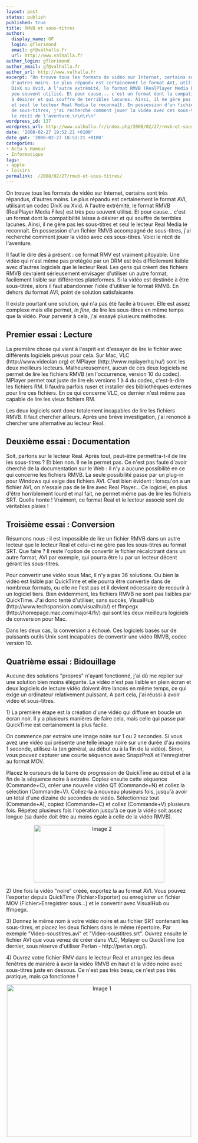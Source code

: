 ```yaml
---
layout: post
status: publish
published: true
title: RMVB et sous-titres
author:
  display_name: GF
  login: gflorimond
  email: gf@valhalla.fr
  url: http://www.valhalla.fr
author_login: gflorimond
author_email: gf@valhalla.fr
author_url: http://www.valhalla.fr
excerpt: "On trouve tous les formats de vidéo sur Internet, certains sont très répandus,
  d'autres moins. Le plus répandu est certainement le format AVI, utilisant un codec
  DivX ou Xvid. A l'autre extrémité, le format RMVB (RealPlayer Media Files) est très
  peu souvent utilisé. Et pour cause... c'est un format dont la compatibilité laisse
  à désirer et qui souffre de terribles lacunes. Ainsi, il ne gère pas les sous-titres
  et seul le lecteur Real Media le reconnaît. En possession d'un fichier RMVB accompagné
  de sous-titres, j'ai recherché comment jouer la vidéo avec ces sous-titres. Voici
  le récit de l'aventure.\r\n\r\n"
wordpress_id: 137
wordpress_url: http://www.valhalla.fr/index.php/2008/02/27/rmvb-et-sous-titres/
date: '2008-02-27 19:52:21 +0100'
date_gmt: '2008-02-27 18:52:21 +0100'
categories:
- Actu & Humeur
- Informatique
tags:
- apple
- loisirs
permalink:  /2008/02/27/rmvb-et-sous-titres/
---
```

<p>On trouve tous les formats de vidéo sur Internet, certains sont très répandus, d'autres moins. Le plus répandu est certainement le format AVI, utilisant un codec DivX ou Xvid. A l'autre extrémité, le format RMVB (RealPlayer Media Files) est très peu souvent utilisé. Et pour cause... c'est un format dont la compatibilité laisse à désirer et qui souffre de terribles lacunes. Ainsi, il ne gère pas les sous-titres et seul le lecteur Real Media le reconnaît. En possession d'un fichier RMVB accompagné de sous-titres, j'ai recherché comment jouer la vidéo avec ces sous-titres. Voici le récit de l'aventure.</p>
<p><a id="more"></a><a id="more-137"></a></p>
<p>Il faut le dire dès à présent : ce format RMV est vraiment pitoyable. Une vidéo qui n'est même pas protégée par un DRM est très difficilement lisible avec d'autres logiciels que le lecteur Real. Les gens qui créent des fichiers RMVB devraient sérieusement envisager d'utiliser un autre format, facilement lisible sur différentes plateformes. Si la vidéo est destinée à être sous-titrée, alors il faut abandonner l'idée d'utiliser le format RMVB. En dehors du format AVI, point de solution satisfaisante.</p>
<p>Il existe pourtant une solution, qui n'a pas été facile à trouver. Elle est assez complexe mais elle permet, <i>in fine</i>, de lire les sous-titres en même temps que la vidéo. Pour parvenir à cela, j'ai essayé plusieurs méthodes.</p>
<h2>Premier essai : Lecture</h2>
<p>La première chose qui vient à l'esprit est d'essayer de lire le fichier avec différents logiciels prévus pour cela. Sur Mac, VLC (http://www.videolan.org) et MPlayer (http://www.mplayerhq.hu/) sont les deux meilleurs lecteurs. Malheureusement, aucun de ces deux logiciels ne permet de lire les fichiers RMVB (en l'occurrence, version 10 du codec). MPlayer permet tout juste de lire els versions 1 à 4 du codec, c'est-à-dire les fichiers RM. Il faudra parfois ruser et installer des bibliothèques externes pour lire ces fichiers. En ce qui concerne VLC, ce dernier n'est même pas capable de lire les vieux fichiers RM.</p>
<p>Les deux logiciels sont donc totalement incapables de lire les fichiers RMVB. Il faut chercher ailleurs. Après une brève investigation, j'ai renoncé à chercher une alternative au lecteur Real.</p>
<h2>Deuxième essai : Documentation</h2>
<p>Soit, partons sur le lecteur Real. Après tout, peut-être permettra-t-il de lire les sous-titres ? Et bien non. Il ne le permet pas. Ce n'est pas faute d'avoir cherché de la documentation sur le Web : il n'y a aucune possibilité en ce qui concerne les fichiers RMVB. La seule possibilité passe par un plug-in pour Windows qui exige des fichiers AVI. C'est bien évident : lorsqu'on a un fichier AVI, on n'essaie pas de le lire avec Real Player... Ce logiciel, en plus d'être horriblement lourd et mal fait, ne permet même pas de lire les fichiers SRT. Quelle honte ! Vraiment, ce format Real et le lecteur associé sont de véritables plaies !</p>
<h2>Troisième essai : Conversion</h2>
<p>Résumons nous : il est impossible de lire un fichier RMVB dans un autre lecteur que le lecteur Real et celui-ci ne gère pas les sous-titres au format SRT. Que faire ? Il reste l'option de convertir le fichier récalcitrant dans un autre format, AVI par exemple, qui pourra être lu par un lecteur décent gérant les sous-titres.</p>
<p>Pour convertir une vidéo sous Mac, il n'y a pas 36 solutions. Ou bien la vidéo est lisible par QuickTime et elle pourra être convertie dans de nombreux formats, ou elle ne l'est pas et il devient nécessaire de recourir à un logiciel tiers. Bien évidemment, les fichiers RMVB ne sont pas lisibles par QuickTime. J'ai donc tenté d'utiliser, sans succès, VisualHub (http://www.techspansion.com/visualhub/) et ffmpegx (http://homepage.mac.com/major4/fr/) qui sont les deux meilleurs logiciels de conversion pour Mac.</p>
<p>Dans les deux cas, la conversion a échoué. Ces logiciels basés sur de puissants outils Unix sont incapables de convertir une vidéo RMVB, codec version 10.</p>
<h2>Quatrième essai : Bidouillage</h2>
<p>Aucune des solutions "propres" n'ayant fonctionné, j'ai dû me replier sur une solution bien moins élégante. La vidéo n'est pas lisible en plein écran et deux logiciels de lecture vidéo doivent être lancés en même temps, ce qui exige un ordinateur relativement puissant. A part cela, j'ai réussi à avoir vidéo et sous-titres.</p>
<p>1) La première étape est la création d'une vidéo qui diffuse en boucle un écran noir. Il y a plusieurs manières de faire cela, mais celle qui passe par QuickTime est certainement la plus facile. </p>
<p>On commence par extraire une image noire sur 1 ou 2 secondes. Si vous avez une vidéo qui présente une telle image noire sur une durée d'au moins 1 seconde, utilisez-la (en général, au début ou à la fin de la vidéo). Sinon, vous pouvez capturer une courte séquence avec SnapzProX et l'enregistrer au format MOV.</p>
<p>Placez le curseurs de la barre de progression de QuickTime au début et à la fin de la séquence noire à extraire. Copiez ensuite cette séquence (Commande+C), créer une nouvelle vidéo QT (Commande+N) et collez la sélection (Commande+V). Collez-la à nouveau plusieurs fois, jusqu'à avoir un total d'une dizaine de secondes de vidéo. Sélectionnez tout (Commande+A), copiez (Commande+C) et collez (Commande+V) plusieurs fois. Répétez plusieurs fois l'opération jusqu'à ce que la vidéo soit assez longue (sa durée doit être au moins égale à celle de la vidéo RMVB).</p>
<p><center><a href="http://www.flickr.com/photos/valhallafr/2296768636/" title="Image 2 de GF @ valhalla.fr, sur Flickr"><img src="http://farm4.static.flickr.com/3241/2296768636_6d67806efa_o.png" width="354" height="156" alt="Image 2" /></a></center></p>
<p>2) Une fois la vidéo "noire" créée, exportez la au format AVI. Vous pouvez l'exporter depuis QuickTime (Fichier>Exporter) ou enregistrer un fichier MOV (Fichier>Enregistrer sous...) et le convertir avec VisualHub ou ffmpegx.</p>
<p>3) Donnez le même nom à votre vidéo noire et au fichier SRT contenant les sous-titres, et placez les deux fichiers dans le même répertoire. Par exemple "Video-soustitres.avi" et "Video-soustitres.srt". Ouvrez ensuite le fichier AVI que vous venez de créer dans VLC, Mplayer ou QuickTime (ce dernier, sous réserve d'utiliser Perian - http://perian.org/).</p>
<p>4) Ouvrez votre fichier RMV dans le lecteur Real et arrangez les deux fenêtres de manière à avoir la vidéo RMVB en haut et la vidéo noire avec sous-titres juste en dessous. Ce n'est pas très beau, ce n'est pas très pratique, mais ça fonctionne !</p>
<p><center><a href="http://www.flickr.com/photos/valhallafr/2296763256/" title="Image 1 de GF @ valhalla.fr, sur Flickr"><img src="http://farm4.static.flickr.com/3294/2296763256_c0229d8812.jpg" width="500" height="413" alt="Image 1" /></a></center></p>
